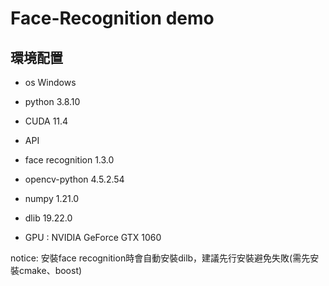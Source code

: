 # Face-Recognition demo

## 環境配置 
* os Windows
* python 3.8.10
* CUDA 11.4

* API

 * face recognition 1.3.0  
 * opencv-python 4.5.2.54
 * numpy 1.21.0
 * dlib 19.22.0


* GPU :  NVIDIA GeForce GTX 1060

notice: 安裝face recognition時會自動安裝dilb，建議先行安裝避免失敗(需先安裝cmake、boost)   
